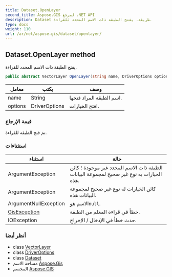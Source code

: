 ```yaml
---
title: Dataset.OpenLayer
second_title: Aspose.GIS لمرجع .NET API
description: Dataset طريقة. يفتح الطبقة ذات الاسم المحدد للقراءة.
type: docs
weight: 110
url: /ar/net/aspose.gis/dataset/openlayer/
---
```

## Dataset.OpenLayer method

يفتح الطبقة ذات الاسم المحدد للقراءة.

```csharp
public abstract VectorLayer OpenLayer(string name, DriverOptions options = null)
```

| معامل | يكتب | وصف |
| --- | --- | --- |
| name | String | اسم الطبقة المراد فتحها. |
| options | DriverOptions | افتح الخيارات. |

### قيمة الإرجاع

تم فتح الطبقة للقراءة.

### استثناءات

| استثناء | حالة |
| --- | --- |
| ArgumentException | الطبقة ذات الاسم المحدد غير موجودة ؛ كائن الخيارات به نوع غير صحيح لمجموعة البيانات هذه. |
| ArgumentException | كائن الخيارات له نوع غير صحيح لمجموعة البيانات هذه. |
| ArgumentNullException | الاسم هو`null`. |
| [GisException](../../gisexception/) | خطأ في قراءة المعلم من الطبقة. |
| IOException | حدث خطأ في الإدخال / الإخراج. |

### أنظر أيضا

* class [VectorLayer](../../vectorlayer/)
* class [DriverOptions](../../driveroptions/)
* class [Dataset](../)
* مساحة الاسم [Aspose.Gis](../../dataset/)
* المجسم [Aspose.GIS](../../../)


